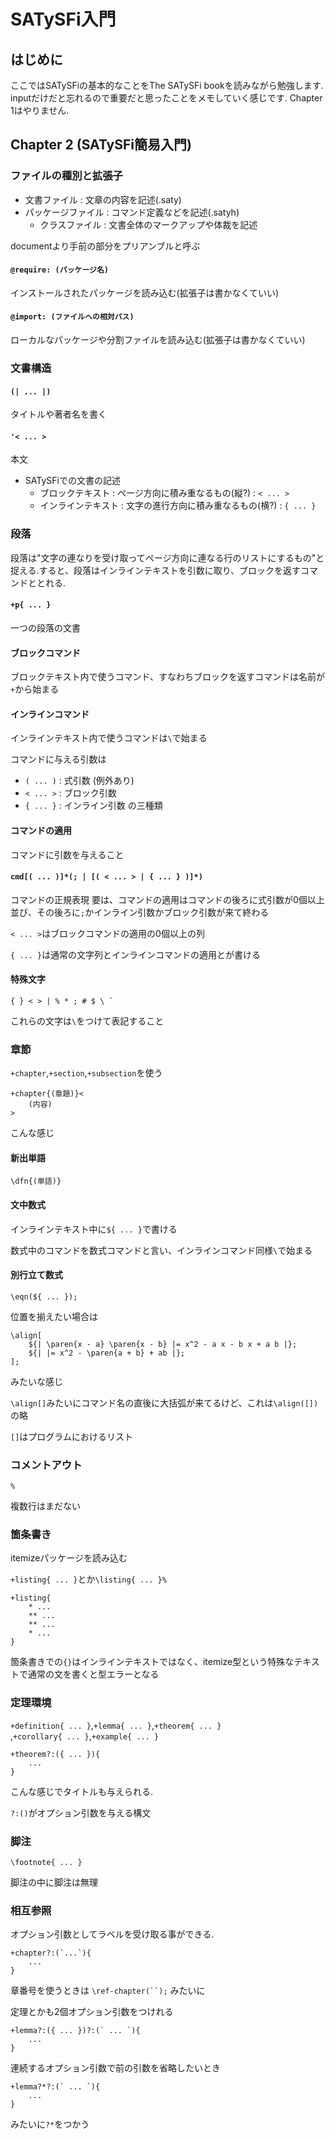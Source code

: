 # SATySFi入門

## はじめに

ここではSATySFiの基本的なことをThe SATySFi bookを読みながら勉強します.
inputだけだと忘れるので重要だと思ったことをメモしていく感じです.
Chapter 1はやりません.

## Chapter 2 (SATySFi簡易入門)

### ファイルの種別と拡張子
* 文書ファイル : 文章の内容を記述(.saty)
* パッケージファイル : コマンド定義などを記述(.satyh)
    * クラスファイル : 文書全体のマークアップや体裁を記述

documentより手前の部分をプリアンブルと呼ぶ

#### `@require: (パッケージ名)`
インストールされたパッケージを読み込む(拡張子は書かなくていい)

#### `@import: (ファイルへの相対パス)`
ローカルなパッケージや分割ファイルを読み込む(拡張子は書かなくていい)

### 文書構造
#### `(| ... |)`
タイトルや著者名を書く

#### `'< ... >`
本文

* SATySFiでの文書の記述
    * ブロックテキスト : ページ方向に積み重なるもの(縦?) : `< ... >`
    * インラインテキスト : 文字の進行方向に積み重なるもの(横?) : `{ ... }`

### 段落

段落は"文字の連なりを受け取ってページ方向に連なる行のリストにするもの"と捉える.すると、段落はインラインテキストを引数に取り、ブロックを返すコマンドととれる.

#### `+p{ ... }`
一つの段落の文書

#### ブロックコマンド
ブロックテキスト内で使うコマンド、すなわちブロックを返すコマンドは名前が`+`から始まる
#### インラインコマンド
インラインテキスト内で使うコマンドは`\`で始まる

コマンドに与える引数は
* `( ... )` : 式引数 (例外あり)
* `< ... >` : ブロック引数
* `{ ... }` : インライン引数
の三種類

#### コマンドの適用
コマンドに引数を与えること

#### `cmd[( ... )]*(; | [( < ... > | { ... } )]*)`
コマンドの正規表現
要は、コマンドの適用はコマンドの後ろに式引数が0個以上並び、その後ろに`;`かインライン引数かブロック引数が来て終わる

`< ... >`はブロックコマンドの適用の0個以上の列

`{ ... }`は通常の文字列とインラインコマンドの適用とが書ける

#### 特殊文字

`` { } < > | % * ; # $ \ ` ``

これらの文字は`\`をつけて表記すること

### 章節

`+chapter`,`+section`,`+subsection`を使う

```
+chapter{(章題)}<
    (内容)
>
```
こんな感じ

#### 新出単語

`\dfn{(単語)}`

#### 文中数式

インラインテキスト中に`${ ... }`で書ける

数式中のコマンドを数式コマンドと言い、インラインコマンド同様`\`で始まる

#### 別行立て数式

`\eqn(${ ... });`

位置を揃えたい場合は

```
\align[
    ${| \paren{x - a} \paren{x - b} |= x^2 - a x - b x + a b |};
    ${| |= x^2 - \paren{a + b} + ab |};
];
```
みたいな感じ

`\align[]`みたいにコマンド名の直後に大括弧が来てるけど、これは`\align([])`の略

`[]`はプログラムにおけるリスト

### コメントアウト

`%`

複数行はまだない

### 箇条書き

itemizeパッケージを読み込む

`+listing{ ... }`とか`\listing{ ... }%`

```
+listing{
    * ...
    ** ...
    ** ...
    * ...
}
```

箇条書きでの`{}`はインラインテキストではなく、itemize型という特殊なテキストで通常の文を書くと型エラーとなる

### 定理環境

`+definition{ ... }`,`+lemma{ ... }`,`+theorem{ ... }`  
,`+corollary{ ... }`,`+example{ ... }`

```
+theorem?:({ ... }){
    ...
}
```
こんな感じでタイトルも与えられる.

`?:()`がオプション引数を与える構文

### 脚注

`\footnote{ ... }`

脚注の中に脚注は無理

### 相互参照

オプション引数としてラベルを受け取る事ができる.

```
+chapter?:(`...`){
    ...
}
```

章番号を使うときは
`\ref-chapter(``);`
みたいに

定理とかも2個オプション引数をつけれる

```
+lemma?:({ ... })?:(` ... `){
    ...
}
```

連続するオプション引数で前の引数を省略したいとき
```
+lemma?*?:(` ... `){
    ...
}
```
みたいに`?*`をつかう
